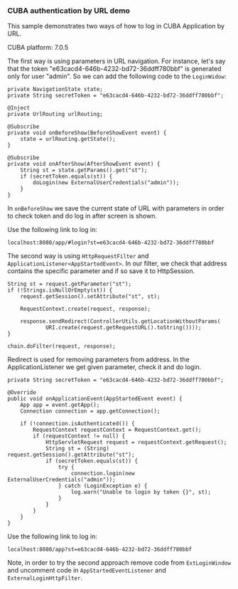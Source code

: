 ### CUBA authentication by URL demo
This sample demonstrates two ways of how to log in CUBA Application by URL.

CUBA platform: 7.0.5

The first way is using parameters in URL navigation. For instance, let's say that
the token "e63cacd4-646b-4232-bd72-36ddff780bbf" is generated only for user "admin".
So we can add the following code to the `LoginWidow`:

```
private NavigationState state;
private String secretToken = "e63cacd4-646b-4232-bd72-36ddff780bbf";

@Inject
private UrlRouting urlRouting;

@Subscribe
private void onBeforeShow(BeforeShowEvent event) {
    state = urlRouting.getState();
}

@Subscribe
private void onAfterShow(AfterShowEvent event) {
    String st = state.getParams().get("st");
    if (secretToken.equals(st)) {
        doLogin(new ExternalUserCredentials("admin"));
    }
}
```

In `onBeforeShow` we save the current state of URL with parameters in order to check
token and do log in after screen is shown.

Use the following link to log in:
```
localhost:8080/app/#login?st=e63cacd4-646b-4232-bd72-36ddff780bbf
```

The second way is using `HttpRequestFilter` and `ApplicationListener<AppStartedEvent>`.
In our filter, we check that address contains the specific parameter and if so save it to
HttpSession.

```
String st = request.getParameter("st");
if (!Strings.isNullOrEmpty(st)) {
    request.getSession().setAttribute("st", st);

    RequestContext.create(request, response);

    response.sendRedirect(ControllerUtils.getLocationWithoutParams(
            URI.create(request.getRequestURL().toString())));
}

chain.doFilter(request, response);
```

Redirect is used for removing parameters from address. In the ApplicationListener
we get given parameter, check it and do login.

```
private String secretToken = "e63cacd4-646b-4232-bd72-36ddff780bbf";

@Override
public void onApplicationEvent(AppStartedEvent event) {
    App app = event.getApp();
    Connection connection = app.getConnection();

    if (!connection.isAuthenticated()) {
        RequestContext requestContext = RequestContext.get();
        if (requestContext != null) {
            HttpServletRequest request = requestContext.getRequest();
            String st = (String) request.getSession().getAttribute("st");
            if (secretToken.equals(st)) {
                try {
                    connection.login(new ExternalUserCredentials("admin"));
                } catch (LoginException e) {
                    log.warn("Unable to login by token {}", st);
                }
            }
        }
    }
}
```

Use the following link to log in:
```
localhost:8080/app?st=e63cacd4-646b-4232-bd72-36ddff780bbf
```

Note, in order to try the second approach remove code from `ExtLoginWindow` and
uncomment code in `AppStartedEventListener` and `ExternalLoginHttpFilter`.
